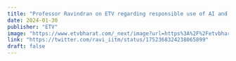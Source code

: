 ```yaml
---
title: "Professor Ravindran on ETV regarding responsible use of AI and regulations"
date: 2024-01-30
publisher: "ETV"
image: "https://www.etvbharat.com/_next/image?url=https%3A%2F%2Fetvbharatimages.akamaized.net%2Fetvbharat%2Fprod-images%2F30-01-2024%2F1200-675-20626669-thumbnail-16x9-iitm.jpg&w=1200&q=30"
link: "https://twitter.com/ravi_iitm/status/1752368324238065899"
draft: false
---
```


